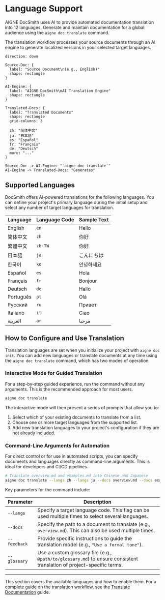 # Language Support

AIGNE DocSmith uses AI to provide automated documentation translation into 12 languages. Generate and maintain documentation for a global audience using the `aigne doc translate` command.

The translation workflow processes your source documents through an AI engine to generate localized versions in your selected target languages.

```d2
direction: down

Source-Doc: {
  label: "Source Document\n(e.g., English)"
  shape: rectangle
}

AI-Engine: {
  label: "AIGNE DocSmith\nAI Translation Engine"
  shape: rectangle
}

Translated-Docs: {
  label: "Translated Documents"
  shape: rectangle
  grid-columns: 3

  zh: "简体中文"
  ja: "日本語"
  es: "Español"
  fr: "Français"
  de: "Deutsch"
  more: "..."
}

Source-Doc -> AI-Engine: "`aigne doc translate`"
AI-Engine -> Translated-Docs: "Generates"
```

## Supported Languages

DocSmith offers AI-powered translations for the following languages. You can define your project's primary language during the initial setup and select any number of target languages for translation.

| Language | Language Code | Sample Text |
|---|---|---|
| English | `en` | Hello |
| 简体中文 | `zh` | 你好 |
| 繁體中文 | `zh-TW` | 你好 |
| 日本語 | `ja` | こんにちは |
| 한국어 | `ko` | 안녕하세요 |
| Español | `es` | Hola |
| Français | `fr` | Bonjour |
| Deutsch | `de` | Hallo |
| Português | `pt` | Olá |
| Русский | `ru` | Привет |
| Italiano | `it` | Ciao |
| العربية | `ar` | مرحبا |

## How to Configure and Use Translation

Translation languages are set when you initialize your project with `aigne doc init`. You can add new languages or translate documents at any time using the `aigne doc translate` command, which has two modes of operation.

### Interactive Mode for Guided Translation

For a step-by-step guided experience, run the command without any arguments. This is the recommended approach for most users.

```bash Interactive Translation icon=lucide:wand
aigne doc translate
```

The interactive mode will then present a series of prompts that allow you to:

1.  Select which of your existing documents to translate from a list.
2.  Choose one or more target languages from the supported list.
3.  Add new translation languages to your project's configuration if they are not already included.

### Command-Line Arguments for Automation

For direct control or for use in automated scripts, you can specify documents and languages directly as command-line arguments. This is ideal for developers and CI/CD pipelines.

```bash Command Example icon=lucide:terminal
# Translate overview.md and examples.md into Chinese and Japanese
aigne doc translate --langs zh --langs ja --docs overview.md --docs examples.md
```

Key parameters for the command include:

| Parameter | Description |
|---|---|
| `--langs` | Specify a target language code. This flag can be used multiple times to select several languages. |
| `--docs` | Specify the path to a document to translate (e.g., `overview.md`). This can also be used multiple times. |
| `--feedback` | Provide specific instructions to guide the translation model (e.g., `"Use a formal tone"`). |
| `--glossary` | Use a custom glossary file (e.g., `@path/to/glossary.md`) to ensure consistent translation of project-specific terms. |

---

This section covers the available languages and how to enable them. For a complete guide on the translation workflow, see the [Translate Documentation](./features-translate-documentation.md) guide.